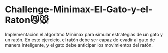 # Challenge-Minimax-El-Gato-y-el-Raton😼🐭
Implementación el algoritmo Minimax para simular estrategias de un gato y un ratón. En este ejercicio, el ratón debe ser capaz de evadir al gato de manera inteligente, y el gato debe anticipar los movimientos del ratón.
